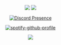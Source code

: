 <p align='center'>
  <img src="https://img.shields.io/badge/c++%20-%2300599C.svg?&style=for-the-badge&logo=c%2B%2B&ogoColor=white"/>
  <img src="https://img.shields.io/badge/csharp%20-896cd0.svg?&style=for-the-badge&logo=c%2B%2B&ogoColor=white"/>
</p>

<div align="center" width="50">

[![Discord Presence](https://lanyard.cnrad.dev/api/527416399141011474)](https://discord.com/users/527416399141011474)
  
  [![spotify-github-profile](https://spotify-github-profile.vercel.app/api/view?uid=namd07sd1cf7epawz08o30i1v&cover_image=true&theme=novatorem&show_offline=true&background_color=121212&interchange=false&bar_color=53b14f&bar_color_cover=false)](https://github.com/kittinan/spotify-github-profile)

<div align="center" width="50">

<p align='center'>
  <img align="center" src="https://github-readme-stats.vercel.app/api/top-langs/?username=0xkaede&layout=compact&theme=radical" />
</p>
